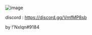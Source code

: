 ![image](https://user-images.githubusercontent.com/112824564/189449773-8e50d300-1278-417b-a42b-c654eb4485af.png)

discord : https://discord.gg/VmfMP8sb

by !'Nxlqn#9184
